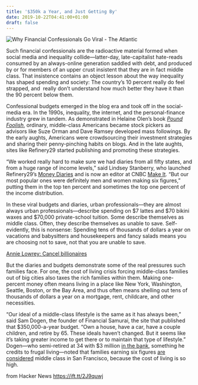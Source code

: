 ```yaml
---
title: '$350k a Year, and Just Getting By'
date: 2019-10-22T04:41:00+01:00
draft: false
---
```


![](https://cdn.theatlantic.com/assets/media/img/mt/2019/10/GettyImages_520394208/facebook.jpg?1571435397 "Why Financial Confessionals Go Viral - The Atlantic")  

Such financial confessionals are the radioactive material formed when social media and inequality collide—latter-day, late-capitalist hate-reads consumed by an always-online generation saddled with debt, and produced by or for members of an upper crust insistent that they are in fact middle class. That insistence contains an object lesson about the way inequality has shaped spending and society: The country’s 10 percent really do feel strapped, and  really don’t understand how much better they have it than the 90 percent below them.  

Confessional budgets emerged in the blog era and took off in the social-media era. In the 1990s, inequality, the internet, and the personal-finance industry grew in tandem. As demonstrated in Helaine Olen’s book _[Pound Foolish](http://helaineolen.com/books/pound-foolish/)_, ordinary, middle-class Americans became stock pickers as advisors like Suze Orman and Dave Ramsey developed mass followings. By the early aughts, Americans were crowdsourcing their investment strategies and sharing their penny-pinching habits on blogs. And in the late aughts, sites like Refinery29 started publishing and promoting these strategies.

“We worked really hard to make sure we had diaries from all fifty states, and from a huge range of income levels,” said Lindsey Stanberry, who launched Refinery29’s [Money Diaries](https://www.refinery29.com/en-us/money-diary) and is now an editor at CNBC [Make It](https://www.cnbc.com/make-it/). “But our most popular ones were definitely men and women making six figures,” putting them in the top ten percent and sometimes the top one percent of the income distribution.

In these viral budgets and diaries, urban professionals—they are almost always urban professionals—describe spending on $7 lattes and $70 bikini waxes and $70,000 private-school tuition. Some describe themselves as middle class. Often, they describe themselves as unable to save. Self-evidently, this is nonsense: Spending tens of thousands of dollars a year on vacations and babysitters and housekeepers and fancy salads means you are choosing not to save, not that you are unable to save.

[Annie Lowrey: Cancel billionaires](https://www.theatlantic.com/ideas/archive/2019/10/cancel-billionaires/599587/)

But the diaries and budgets demonstrate some of the real pressures such families face. For one, the cost of living crisis forcing middle-class families out of big cities also taxes the rich families within them. Making one-percent money often means living in a place like New York, Washington, Seattle, Boston, or the Bay Area, and thus often means shelling out tens of thousands of dollars a year on a mortgage, rent, childcare, and other necessities.

“Our ideal of a middle-class lifestyle is the same as it has always been,” said Sam Dogen, the founder of Financial Samurai, the site that published that $350,000-a-year budget. “Own a house, have a car, have a couple children, and retire by 65. These ideals haven’t changed. But it seems like it’s taking greater income to get there or to maintain that type of lifestyle.” Dogen—who semi-retired at 34 with $3 million [in the bank](https://www.cnbc.com/2019/06/24/i-retired-at-34-with-3-million-here-are-the-downsides-of-early-retirement-that-no-one-tells-you.html), something he credits to frugal living—noted that families earning six figures [are considered](https://www.sfgate.com/expensive-san-francisco/article/SF-household-income-192k-middle-class-median-13637536.php) middle class in San Francisco, because the cost of living is so high.

  
  
from Hacker News https://ift.tt/2J9quwj